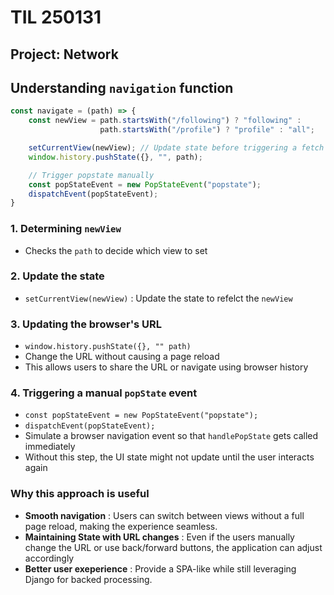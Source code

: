 # TIL 250131

## Project: Network

## Understanding `navigation` function

```javascript
const navigate = (path) => {
    const newView = path.startsWith("/following") ? "following" : 
                    path.startsWith("/profile") ? "profile" : "all";

    setCurrentView(newView); // Update state before triggering a fetch
    window.history.pushState({}, "", path);

    // Trigger popstate manually
    const popStateEvent = new PopStateEvent("popstate");
    dispatchEvent(popStateEvent);
}
```
### 1. Determining `newView`
   - Checks the `path` to decide which view to set

### 2. Update the state
   - `setCurrentView(newView)` : Update the state to refelct the `newView`

### 3. Updating the browser's URL
   - `window.history.pushState({}, "" path)`
   - Change the URL without causing a page reload
   - This allows users to share the URL or navigate using browser history

### 4. Triggering a manual `popState` event
   - `const popStateEvent = new PopStateEvent("popstate");`
   - `dispatchEvent(popStateEvent);`
   - Simulate a browser navigation event so that `handlePopState` gets called immediately
   - Without this step, the UI state might not update until the user interacts again

### Why this approach is useful

- **Smooth navigation** : Users can switch between views without a full page reload, making the experience seamless.
- **Maintaining State with URL changes** : Even if the users manually change the URL or use back/forward buttons, the application can adjust accordingly
- **Better user exeperience** : Provide a SPA-like while still leveraging Django for backed processing.